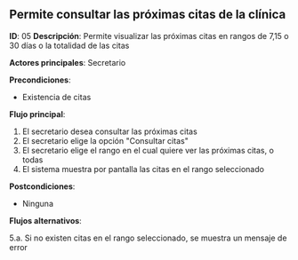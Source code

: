 ## Permite consultar las próximas citas de la clínica

**ID**: 05
**Descripción**: Permite visualizar las próximas citas en rangos de 7,15 o 30 días o la totalidad de las citas

**Actores principales**: Secretario

**Precondiciones**:
* Existencia de citas

**Flujo principal**:
1. El secretario desea consultar las próximas citas
2. El secretario elige la opción "Consultar citas"
3. El secretario elige el rango en el cual quiere ver las próximas citas, o todas
4. El sistema muestra por pantalla las citas en el rango seleccionado

**Postcondiciones**:

* Ninguna

**Flujos alternativos**:

5.a. Si no existen citas en el rango seleccionado, se muestra un mensaje de error
